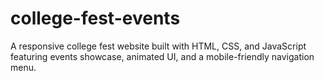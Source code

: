 # college-fest-events
A responsive college fest website built with HTML, CSS, and JavaScript featuring events showcase, animated UI, and a mobile-friendly navigation menu.
